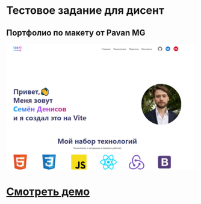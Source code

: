 # Тестовое задание для дисент

## Портфолио по макету от Pavan MG

![Website Pic](/readmeImg.jpg)

# [Смотреть демо](https://pavan-mg-test-portfolio.vercel.app/)